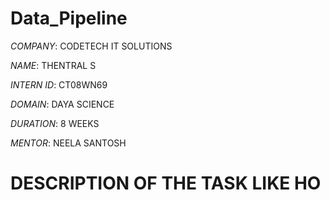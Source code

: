 # Data_Pipeline

*COMPANY*: CODETECH IT SOLUTIONS

*NAME*: THENTRAL S

*INTERN ID*: CT08WN69

*DOMAIN*: DAYA SCIENCE

*DURATION*: 8 WEEKS

*MENTOR*: NEELA SANTOSH

#  DESCRIPTION OF THE TASK LIKE HO
